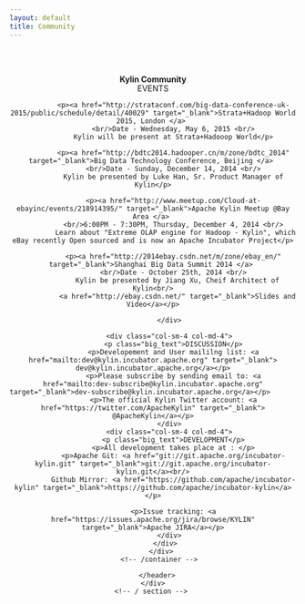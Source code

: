 ```yaml
---
layout: default
title: Community
---
```



  <main id="main" >
  <div class="container" >
    <div id="zero" class=" main" >
      <header style=" padding:2em 0 4em 0">
        <div class="container" >
          <h4 class="section-title"><span>Kylin Community</span></h4>
          <div class="row" style="margin-top:-20px;">
            <div class="col-sm-4 col-md-4">
              <p class="big_text">EVENTS</p>




              <p><a href="http://strataconf.com/big-data-conference-uk-2015/public/schedule/detail/40029" target="_blank">Strata+Hadoop World 2015, London </a> 
              <br/>Date - Wednesday, May 6, 2015 <br/>
              Kylin will be present at Strata+Hadooop World</p>

              <p><a href="http://bdtc2014.hadooper.cn/m/zone/bdtc_2014" target="_blank">Big Data Technology Conference, Beijing </a> 
              <br/>Date - Sunday, December 14, 2014 <br/>
              Kylin be presented by Luke Han, Sr. Product Manager of Kylin</p>

              <p><a href="http://www.meetup.com/Cloud-at-ebayinc/events/218914395/" target="_blank">Apache Kylin Meetup @Bay Area </a> 
              <br/>6:00PM - 7:30PM, Thursday, December 4, 2014 <br/>
               Learn about "Extreme OLAP engine for Hadoop - Kylin", which eBay recently Open sourced and is now an Apache Incubator Project</p>

              <p><a href="http://2014ebay.csdn.net/m/zone/ebay_en/" target="_blank">Shanghai Big Data Summit 2014 </a> 
              <br/>Date - October 25th, 2014 <br/>
                Kylin be presented by Jiang Xu, Cheif Architect of Kylin<br/>
                <a href="http://ebay.csdn.net/" target="_blank">Slides and Video</a></p>
                  
            </div>
            
            <div class="col-sm-4 col-md-4">
              <p class="big_text">DISCUSSION</p>
              <p>Developement and User maililng list: <a href="mailto:dev@kylin.incubator.apache.org" target="_blank"> dev@kylin.incubator.apache.org</a></p>
              <p>Please subscribe by sending email to: <a href="mailto:dev-subscribe@kylin.incubator.apache.org" target="_blank">dev-subscribe@kylin.incubator.apache.org</a></p>              
              <p>The official Kylin Twitter account: <a href="https://twitter.com/ApacheKylin" target="_blank"> @ApacheKylin</a></p>
            </div>
            <div class="col-sm-4 col-md-4">
              <p class="big_text">DEVELOPMENT</p>
              <p>All development takes place at : </p>
              <p>Apache Git: <a href="git://git.apache.org/incubator-kylin.git" target="_blank">git://git.apache.org/incubator-kylin.git</a><br/>
              Github Mirror: <a href="https://github.com/apache/incubator-kylin" target="_blank">https://github.com/apache/incubator-kylin</a></p>

              <p>Issue tracking: <a href="https://issues.apache.org/jira/browse/KYLIN" target="_blank">Apache JIRA</a></p>
            </div>
          </div>
        </div>
        <!-- /container --> 
        
      </header>
    </div>
    <!-- / section --> 
  </div>
  <!-- /container -->
  
  </header>
  </section>
</main>
